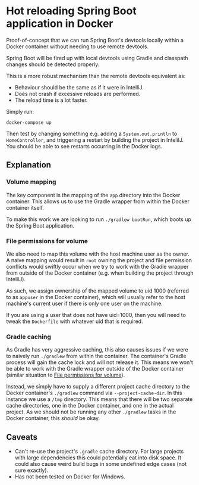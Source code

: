 # Hot reloading Spring Boot application in Docker

Proof-of-concept that we can run Spring Boot's devtools locally within a Docker container without 
needing to use remote devtools.

Spring Boot will be fired up with local devtools using Gradle and classpath changes should be 
detected properly.

This is a more robust mechanism than the remote devtools equivalent as:

- Behaviour should be the same as if it were in IntelliJ.
- Does not crash if excessive reloads are performed.
- The reload time is a lot faster.

Simply run:

    docker-compose up
    
Then test by changing something e.g. adding a `System.out.println` to `HomeController`, and 
triggering a restart by building the project in IntelilJ. You should be able to see restarts 
occurring in the Docker logs.

## Explanation

### Volume mapping

The key component is the mapping of the `app` directory into the Docker container. This allows us 
to use the Gradle wrapper from within the Docker container itself. 

To make this work we are looking to run `./gradlew bootRun`, which boots up the Spring Boot 
application.

### File permissions for volume

We also need to map this volume with the host machine user as the owner. A naive mapping would 
result in `root` owning the project and file permission conflicts would swiftly occur when we try
to work with the Gradle wrapper from outside of the Docker container (e.g. when building the 
project through IntelliJ).

As such, we assign ownership of the mapped volume to uid 1000 (referred to as `appuser` in the 
Docker container), which will usually refer to the host machine's current user if there is only 
one user on the machine.

If you are using a user that does not have uid=1000, then you will need to tweak the `Dockerfile`
with whatever uid that is required.

### Gradle caching

As Gradle has very aggressive caching, this also causes issues if we were to naively run `./gradlew`
from within the container. The container's Gradle process will gain the cache lock and will not 
release it. This means we won't be able to work with the Gradle wrapper outside of the Docker
container (similar situation to [File permissions for volume](#file-permissions-for-volume)).

Instead, we simply have to supply a different project cache directory to the Docker container's 
`./gradlew` command via `--project-cache-dir`. In this instance we use a `/tmp` directory. This 
means that there will be two separate cache directories, one in the Docker container, and one in the
actual project. As we should not be running any other `./gradlew` tasks in the Docker container,
this _should_ be okay.

## Caveats

- Can't re-use the project's `.gradle` cache directory. For large projects with large dependencies
  this could potentially eat into disk space. It could also cause weird build bugs in some undefined
  edge cases (not sure exactly).
- Has not been tested on Docker for Windows.
